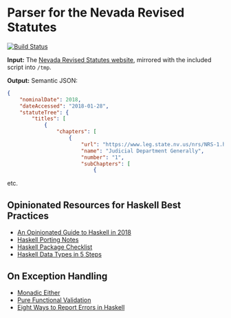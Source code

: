 Parser for the Nevada Revised Statutes
======================================

[![Build Status](https://travis-ci.org/public-law/nevada-revised-statutes-parser.svg?branch=master)](https://travis-ci.org/public-law/nevada-revised-statutes-parser)

**Input:** The [Nevada Revised Statutes website](https://www.leg.state.nv.us/NRS/),
mirrored with the included script into `/tmp`.

**Output:** Semantic JSON:

```json
{
    "nominalDate": 2018,
    "dateAccessed": "2018-01-28",
    "statuteTree": {
        "titles": [
            {
                "chapters": [
                    {
                        "url": "https://www.leg.state.nv.us/nrs/NRS-1.html",
                        "name": "Judicial Department Generally",
                        "number": "1",
                        "subChapters": [
                            {
```

etc.

Opinionated Resources for Haskell Best Practices
------------------------------------------------

* [An Opinionated Guide to Haskell in 2018](https://lexi-lambda.github.io/blog/2018/02/10/an-opinionated-guide-to-haskell-in-2018/)
* [Haskell Porting Notes](https://github.com/srid/slownews/blob/master/notes/haskell-port.md)
* [Haskell Package Checklist](http://taylor.fausak.me/haskell-package-checklist/)
* [Haskell Data Types in 5 Steps](https://mmhaskell.com/blog/2017/12/24/haskell-data-types-in-5-steps)

On Exception Handling
---------------------

* [Monadic Either](https://www.reddit.com/r/haskellquestions/comments/a6xzdj/library_for_easy_newtype_generation_eg_data/ec5b3rz/)
* [Pure Functional Validation](https://medium.com/blacklane-engineering/pure-functional-validation-64a7885d22ac)
* [Eight Ways to Report Errors in Haskell](http://www.randomhacks.net/2007/03/10/haskell-8-ways-to-report-errors/)
